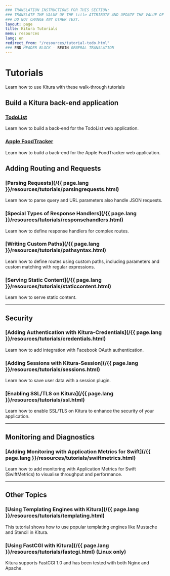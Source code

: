 ```yaml
---
### TRANSLATION INSTRUCTIONS FOR THIS SECTION:
### TRANSLATE THE VALUE OF THE title ATTRIBUTE AND UPDATE THE VALUE OF THE lang ATTRIBUTE.
### DO NOT CHANGE ANY OTHER TEXT.
layout: page
title: Kitura Tutorials
menu: resources
lang: en
redirect_from: "/resources/tutorial-todo.html"
### END HEADER BLOCK - BEGIN GENERAL TRANSLATION
---
```


<div class="titleBlock">
<h1>Tutorials</h1>
<p>Learn how to use Kitura with these walk-through tutorials</p>
</div>

## Build a Kitura back-end application

### [TodoList](https://github.com/IBM/TodoBackend)

Learn how to build a back-end for the TodoList web application.

### [Apple FoodTracker](https://github.com/IBM/FoodTrackerBackend)

Learn how to build a back-end for the Apple FoodTracker web application.

## Adding Routing and Requests

### [Parsing Requests](/{{ page.lang }}/resources/tutorials/parsingrequests.html)

Learn how to parse query and URL parameters also handle JSON requests.

### [Special Types of Response Handlers](/{{ page.lang }}/resources/tutorials/responsehandlers.html)

Learn how to define response handlers for complex routes.

### [Writing Custom Paths](/{{ page.lang }}/resources/tutorials/pathsyntax.html)

Learn how to define routes using custom paths, including parameters and custom matching with regular expressions.

### [Serving Static Content](/{{ page.lang }}/resources/tutorials/staticcontent.html)

Learn how to serve static content.

---

## Security

### [Adding Authentication with Kitura-Credentials](/{{ page.lang }}/resources/tutorials/credentials.html)

Learn how to add integration with Facebook OAuth authentication.

### [Adding Sessions with Kitura-Session](/{{ page.lang }}/resources/tutorials/sessions.html)

Learn how to save user data with a session plugin.

### [Enabling SSL/TLS on Kitura](/{{ page.lang }}/resources/tutorials/ssl.html)

Learn how to enable SSL/TLS on Kitura to enhance the security of your application.

---

## Monitoring and Diagnostics

### [Adding Monitoring with Application Metrics for Swift](/{{ page.lang }}/resources/tutorials/swiftmetrics.html)

Learn how to add monitoring with Application Metrics for Swift (SwiftMetrics) to visualise throughput and performance.

---

## Other Topics

### [Using Templating Engines with Kitura](/{{ page.lang }}/resources/tutorials/templating.html)

This tutorial shows how to use popular templating engines like Mustache and Stencil in Kitura.

### [Using FastCGI with Kitura](/{{ page.lang }}/resources/tutorials/fastcgi.html) (Linux only)

Kitura supports FastCGI 1.0 and has been tested with both Nginx and Apache.

[info]: ../../assets/info-blue.png
[tip]: ../../assets/lightbulb-yellow.png
[warning]: ../../assets/warning-red.png
